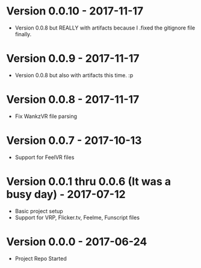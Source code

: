 # Version 0.0.10 - 2017-11-17

- Version 0.0.8 but REALLY with artifacts because I .fixed the gitignore file finally.

# Version 0.0.9 - 2017-11-17

- Version 0.0.8 but also with artifacts this time. :p

# Version 0.0.8 - 2017-11-17

- Fix WankzVR file parsing

# Version 0.0.7 - 2017-10-13

- Support for FeelVR files

# Version 0.0.1 thru 0.0.6 (It was a busy day) - 2017-07-12

- Basic project setup
- Support for VRP, Flicker.tv, Feelme, Funscript files

# Version 0.0.0 - 2017-06-24

- Project Repo Started
